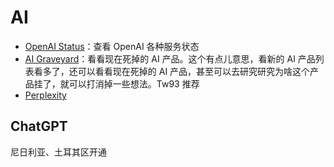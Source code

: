 # AI

- [OpenAI Status](https://status.openai.com/#)：查看 OpenAI 各种服务状态
- [AI Graveyard](https://dang.ai/ai-graveyard)：看看现在死掉的 AI 产品。这个有点儿意思，看新的 AI 产品列表看多了，还可以看看现在死掉的 AI 产品，甚至可以去研究研究为啥这个产品挂了，就可以打消掉一些想法。Tw93 推荐
- [Perplexity](perplexity.ai)

## ChatGPT

尼日利亚、土耳其区开通
